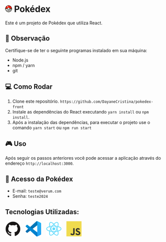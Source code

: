 # ![alt text](pokeball-rotate.png) Pokédex

Este é um projeto de Pokédex que utiliza React.

## 🧐 Observação 

Certifique-se de ter o seguinte programas instalado em sua máquina:
- Node.js
- npm / yarn
- git

## 💻 Como Rodar

1. Clone este repositório.
  `https://github.com/DayaneCristina/pokedex-front`
2. Instale as dependências do React executando `yarn install` ou `npm install`.
3. Após a instalação das dependências, para executar o projeto use o comando `yarn start` ou `npm run start`

## 🎮 Uso
Após seguir os passos anteriores você pode acessar a aplicação através do endereço `http://localhost:3000`.

## 📢 Acesso da Pokédex
- E-mail: `teste@verum.com`
- Senha: `teste2024`

## **Tecnologias Utilizadas:**

<div style="display: inline_block">
  <img align="center" alt="icone-github" height="50" src="https://github.com/devicons/devicon/blob/master/icons/github/github-original.svg">
  &nbsp;&nbsp;
    <img align="center" alt="icone-vs-code" height="50" src="https://github.com/devicons/devicon/blob/master/icons/vscode/vscode-original.svg">
  &nbsp;&nbsp;
    <img align="center" alt="icone-react" height="50" src="https://github.com/devicons/devicon/blob/master/icons/react/react-original.svg">
  &nbsp;&nbsp;
    <img align="center" alt="icone-javascript" height="50" src="https://github.com/devicons/devicon/blob/master/icons/javascript/javascript-original.svg">
  &nbsp;&nbsp;
</div>